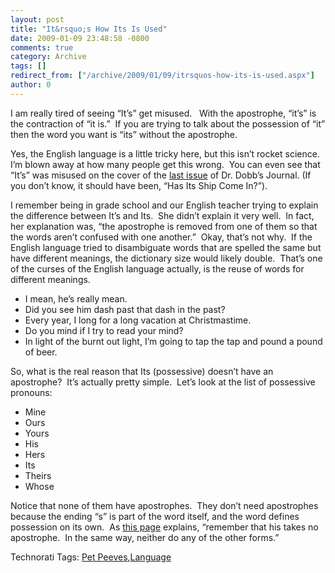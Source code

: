 ```yaml
---
layout: post
title: "It&rsquo;s How Its Is Used"
date: 2009-01-09 23:48:58 -0800
comments: true
category: Archive
tags: []
redirect_from: ["/archive/2009/01/09/itrsquos-how-its-is-used.aspx"]
author: 0
---
```

<!-- more -->
<p>I am really tired of seeing “It’s” get misused.   With the apostrophe, “it’s” is the contraction of “it is.”  If you are trying to talk about the possession of “it” then the word you want is “its” without the apostrophe.</p>  <p>Yes, the English language is a little tricky here, but this isn’t rocket science.  I’m blown away at how many people get this wrong.  You can even see that “It’s” was misused on the cover of the <a href="http://www.ericsink.com/entries/rip_dr_dobbs.html" target="_blank">last issue</a> of Dr. Dobb’s Journal. (If you don’t know, it should have been, “Has Its Ship Come In?”).</p>  <p>I remember being in grade school and our English teacher trying to explain the difference between It’s and Its.  She didn’t explain it very well.  In fact, her explanation was, “the apostrophe is removed from one of them so that the words aren’t confused with one another.”  Okay, that’s not why.  If the English language tried to disambiguate words that are spelled the same but have different meanings, the dictionary size would likely double.  That’s one of the curses of the English language actually, is the reuse of words for different meanings.</p>  <ul>   <li>I mean, he’s really mean. </li>    <li>Did you see him dash past that dash in the past? </li>    <li>Every year, I long for a long vacation at Christmastime. </li>    <li>Do you mind if I try to read your mind? </li>    <li>In light of the burnt out light, I’m going to tap the tap and pound a pound of beer. </li> </ul>  <p>So, what is the real reason that Its (possessive) doesn’t have an apostrophe?  It’s actually pretty simple.  Let’s look at the list of possessive pronouns:</p>  <ul>   <li>Mine </li>    <li>Ours </li>    <li>Yours </li>    <li>His </li>    <li>Hers </li>    <li>Its </li>    <li>Theirs </li>    <li>Whose </li> </ul>  <p>Notice that none of them have apostrophes.  They don’t need apostrophes because the ending “s” is part of the word itself, and the word defines possession on its own.  As <a href="http://englishplus.com/grammar/00000134.htm" target="_blank">this page</a> explains, “remember that his takes no apostrophe.  In the same way, neither do any of the other forms.”</p>  <div class="wlWriterEditableSmartContent" id="scid:0767317B-992E-4b12-91E0-4F059A8CECA8:ab611878-cd6e-44af-a28d-19a933cc300d" style="padding-right: 0px; display: inline; padding-left: 0px; float: none; padding-bottom: 0px; margin: 0px; padding-top: 0px">Technorati Tags: <a href="http://technorati.com/tags/Pet+Peeves" rel="tag">Pet Peeves</a>,<a href="http://technorati.com/tags/Language" rel="tag">Language</a></div>

